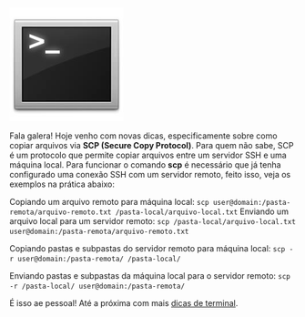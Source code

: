 ![Terminal Console Linux](../images/terminal-console-linux.jpg)

Fala galera! Hoje venho com novas dicas, especificamente sobre como copiar arquivos via **SCP (Secure Copy Protocol)**. Para quem não sabe, SCP é um protocolo que permite copiar arquivos entre um servidor SSH e uma máquina local. Para funcionar o comando **scp** é necessário que já tenha configurado uma conexão SSH com um servidor remoto, feito isso, veja os exemplos na prática abaixo:

Copiando um arquivo remoto para máquina local:
`scp user@domain:/pasta-remota/arquivo-remoto.txt /pasta-local/arquivo-local.txt`
Enviando um arquivo local para um servidor remoto:
`scp /pasta-local/arquivo-local.txt user@domain:/pasta-remota/arquivo-remoto.txt`

Copiando pastas e subpastas do servidor remoto para máquina local:
`scp -r user@domain:/pasta-remota/ /pasta-local/`

Enviando pastas e subpastas da máquina local para o servidor remoto:
`scp -r /pasta-local/ user@domain:/pasta-remota/`

É isso ae pessoal! Até a próxima com mais [dicas de terminal](../dicas-de-terminal "Dicas de terminal").